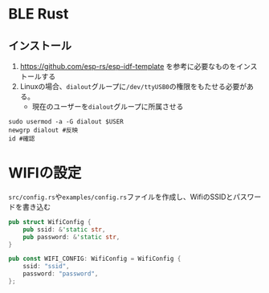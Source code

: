 # BLE Rust

## インストール

1. https://github.com/esp-rs/esp-idf-template を参考に必要なものをインストールする
2. Linuxの場合、`dialout`グループに`/dev/ttyUSB0`の権限をもたせる必要がある。
    - 現在のユーザーを`dialout`グループに所属させる
```
sudo usermod -a -G dialout $USER
newgrp dialout #反映
id #確認
```

# WIFIの設定

`src/config.rs`や`examples/config.rs`ファイルを作成し、WifiのSSIDとパスワードを書き込む

```src/config.rs
pub struct WifiConfig {
    pub ssid: &'static str,
    pub password: &'static str,
}

pub const WIFI_CONFIG: WifiConfig = WifiConfig {
    ssid: "ssid",
    password: "password",
};
```
